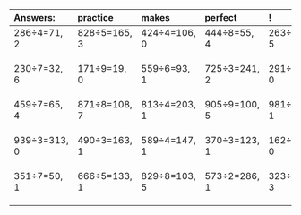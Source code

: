 | Answers: | practice | makes | perfect | ! |
| :--- | :--- | :--- | :--- | :--- |
| 286÷4=71, 2 | 828÷5=165, 3 | 424÷4=106, 0 | 444÷8=55, 4 | 263÷6=43, 5 | 
|   |   |   |   |   | 
|   |   |   |   |   | 
|   |   |   |   |   | 
| 230÷7=32, 6 | 171÷9=19, 0 | 559÷6=93, 1 | 725÷3=241, 2 | 291÷3=97, 0 | 
|   |   |   |   |   | 
|   |   |   |   |   | 
|   |   |   |   |   | 
| 459÷7=65, 4 | 871÷8=108, 7 | 813÷4=203, 1 | 905÷9=100, 5 | 981÷2=490, 1 | 
|   |   |   |   |   | 
|   |   |   |   |   | 
|   |   |   |   |   | 
| 939÷3=313, 0 | 490÷3=163, 1 | 589÷4=147, 1 | 370÷3=123, 1 | 162÷6=27, 0 | 
|   |   |   |   |   | 
|   |   |   |   |   | 
|   |   |   |   |   | 
| 351÷7=50, 1 | 666÷5=133, 1 | 829÷8=103, 5 | 573÷2=286, 1 | 323÷4=80, 3 | 
|   |   |   |   |   | 
|   |   |   |   |   | 
|   |   |   |   |   | 
